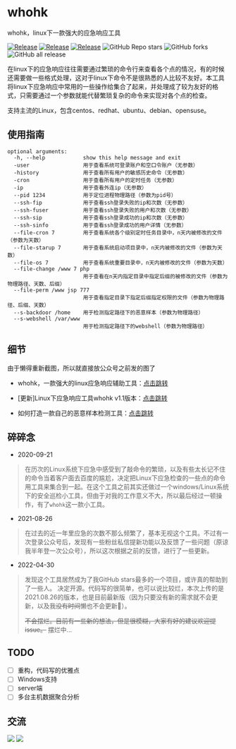 # whohk

whohk，linux下一款强大的应急响应工具

<a href="https://github.com/wgpsec/whohk"><img alt="Release" src="https://img.shields.io/badge/python-3.x-9cf"></a>
<a href="https://github.com/wgpsec/whohk"><img alt="Release" src="https://img.shields.io/badge/whohk-1.1-ff69b4"></a>
<a href="https://github.com/wgpsec/whohk"><img alt="Release" src="https://img.shields.io/badge/LICENSE-GPL-important"></a>
![GitHub Repo stars](https://img.shields.io/github/stars/wgpsec/whohk?color=success)
![GitHub forks](https://img.shields.io/github/forks/wgpsec/whohk)
![GitHub all release](https://img.shields.io/github/downloads/wgpsec/whohk/total?color=blueviolet)  

在linux下的应急响应往往需要通过繁琐的命令行来查看各个点的情况，有的时候还需要做一些格式处理，这对于linux下命令不是很熟悉的人比较不友好。本工具将linux下应急响应中常用的一些操作给集合了起来，并处理成了较为友好的格式，只需要通过一个参数就能代替繁琐复杂的命令来实现对各个点的检查。

支持主流的Linux，包含centos、redhat、ubuntu、debian、opensuse。

## 使用指南
```
optional arguments:
  -h, --help            show this help message and exit
  -user                 用于查看系统可登录账户和空口令账户（无参数）
  -history              用于查看所有用户的敏感历史命令（无参数）
  -cron                 用于查看所有用户的定时任务（无参数）
  -ip                   用于查看外连ip（无参数）
  --pid 1234            用于定位进程物理路径（参数为pid号）
  --ssh-fip             用于查看ssh登录失败的ip和次数（无参数）
  --ssh-fuser           用于查看ssh登录失败的用户和次数（无参数）
  --ssh-sip             用于查看ssh登录成功的ip和次数（无参数）
  --ssh-sinfo           用于查看ssh登录成功的用户详情（无参数）
  --file-cron 7         用于查看系统各个级别定时任务目录中，n天内被修改的文件（参数为天数）
  --file-starup 7       用于查看系统启动项目录中，n天内被修改的文件（参数为天数）
  --file-os 7           用于查看系统重要目录中，n天内被修改的文件（参数为天数）
  --file-change /www 7 php
                        用于查看在n天内指定目录中指定后缀的被修改的文件（参数为物理路径、天数、后缀）
  --file-perm /www jsp 777
                        用于查看指定目录下指定后缀指定权限的文件（参数为物理路径、后缀、天数）
  --s-backdoor /home    用于检测指定路径下的恶意样本（参数为物理路径）
  --s-webshell /var/www
                        用于检测指定路径下的webshell（参数为物理路径）
```

## 细节

由于懒得重新截图，所以就直接放公众号之前发的图了
- whohk，一款强大的linux应急响应辅助工具：[点击跳转](https://mp.weixin.qq.com/s?__biz=MzIyNDkwNjQ5Ng==&mid=2247484224&idx=1&sn=616be624b7936abef282c5611f710a6a&chksm=e8069f2fdf71163973a712de55de80b042fb6224fa9179b4a655b5fe2e5be647f63d7f038e60&token=1653316416&lang=zh_CN#rd)

- [更新]Linux下应急响应工具whohk v1.1版本：[点击跳转](https://mp.weixin.qq.com/s?__biz=MzIyNDkwNjQ5Ng==&mid=2247485371&idx=1&sn=8f6a32e28bf06e100edcd9241a8923e4&chksm=e8069bd4df7112c28a416e740b6025982d1d4a920906f9e3aa2f6244c5a691af6cf9a96bb55d#rd)

- 如何打造一款自己的恶意样本检测工具：[点击跳转](https://mp.weixin.qq.com/s?__biz=MzIyNDkwNjQ5Ng==&amp;mid=2247484475&amp;idx=1&amp;sn=7180cb7a18335c71ef561f9ec468f601&amp;chksm=e8069854df7111425708634704d07832764f02545065717fd45424abb960938cbc121a417eb5&token=393884268&lang=zh_CN#rd)

## 碎碎念
- 2020-09-21 
>  在历次的Linux系统下应急中感受到了敲命令的繁琐，以及有些太长记不住的命令当着客户面去百度的尴尬，决定把Linux下应急检查的一些点的命令用工具来集合到一起。在这个工具之前其实还做过一个windows/Linux系统下的安全巡检小工具，但由于对我的工作意义不大，所以最后经过一顿操作，有了`whohk`这一款小工具。

- 2021-08-26
> 在过去的近一年里应急的次数不那么频繁了，基本无视这个工具。不过有一次登录公众号后，发现有一些粉丝私信提新功能以及反馈了一些问题（原谅我半年登一次公众号），所以这次根据之前的反馈，进行了一些更新。

- 2022-04-30
> 发现这个工具居然成为了我GitHub stars最多的一个项目，或许真的帮助到了一些人。
> 决定开源。代码写的很简单，也可以说比较烂，本次上传的是2021.08.26的版本，也是目前最新版（因为只要没有新的需求就不会更新，以及我~~没有时间~~懒也不会更新🐶）。
> 
> ~~不会摆烂。目前有一些新的想法，但是很模糊，大家有好的建议欢迎提issue。~~ 摆烂中...

## TODO
- [ ] 重构，代码写的优雅点
- [ ] Windows支持
- [ ] server端
- [ ] 多台主机数据聚合分析

## 交流

![](img/taixiayanshu.png)
![](img/wgpsec.png)


